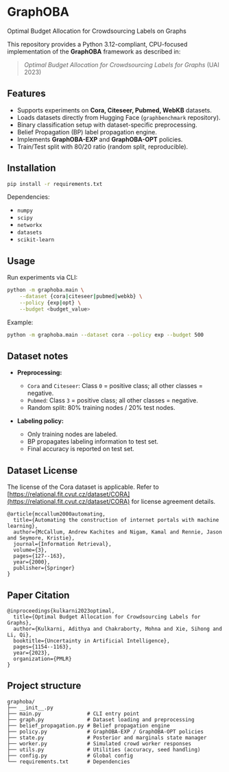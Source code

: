 # GraphOBA

Optimal Budget Allocation for Crowdsourcing Labels on Graphs

This repository provides a Python 3.12-compliant, CPU-focused implementation of the **GraphOBA** framework as described in:

> *Optimal Budget Allocation for Crowdsourcing Labels for Graphs* (UAI 2023)

## Features

- Supports experiments on **Cora, Citeseer, Pubmed, WebKB** datasets.
- Loads datasets directly from Hugging Face (`graphbenchmark` repository).
- Binary classification setup with dataset-specific preprocessing.
- Belief Propagation (BP) label propagation engine.
- Implements **GraphOBA-EXP** and **GraphOBA-OPT** policies.
- Train/Test split with 80/20 ratio (random split, reproducible).

## Installation

```bash
pip install -r requirements.txt
```

Dependencies:
- `numpy`
- `scipy`
- `networkx`
- `datasets`
- `scikit-learn`

## Usage

Run experiments via CLI:

```bash
python -m graphoba.main \
    --dataset {cora|citeseer|pubmed|webkb} \
    --policy {exp|opt} \
    --budget <budget_value>
```

Example:

```bash
python -m graphoba.main --dataset cora --policy exp --budget 500
```

## Dataset notes

- **Preprocessing:**
  - `Cora` and `Citeseer`: Class `0` = positive class; all other classes = negative.
  - `Pubmed`: Class `3` = positive class; all other classes = negative.
  - Random split: 80% training nodes / 20% test nodes.

- **Labeling policy:**
  - Only training nodes are labeled.
  - BP propagates labeling information to test set.
  - Final accuracy is reported on test set.

## Dataset License

The license of the Cora dataset is applicable. Refer to [https://relational.fit.cvut.cz/dataset/CORA](https://relational.fit.cvut.cz/dataset/CORA) for license agreement details.

```
@article{mccallum2000automating,
  title={Automating the construction of internet portals with machine learning},
  author={McCallum, Andrew Kachites and Nigam, Kamal and Rennie, Jason and Seymore, Kristie},
  journal={Information Retrieval},
  volume={3},
  pages={127--163},
  year={2000},
  publisher={Springer}
}
```

## Paper Citation

```
@inproceedings{kulkarni2023optimal,
  title={Optimal Budget Allocation for Crowdsourcing Labels for Graphs},
  author={Kulkarni, Adithya and Chakraborty, Mohna and Xie, Sihong and Li, Qi},
  booktitle={Uncertainty in Artificial Intelligence},
  pages={1154--1163},
  year={2023},
  organization={PMLR}
}
```

## Project structure

```
graphoba/
├── __init__.py
├── main.py               # CLI entry point
├── graph.py              # Dataset loading and preprocessing
├── belief_propagation.py # Belief propagation engine
├── policy.py             # GraphOBA-EXP / GraphOBA-OPT policies
├── state.py              # Posterior and marginals state manager
├── worker.py             # Simulated crowd worker responses
├── utils.py              # Utilities (accuracy, seed handling)
├── config.py             # Global config
└── requirements.txt      # Dependencies
```